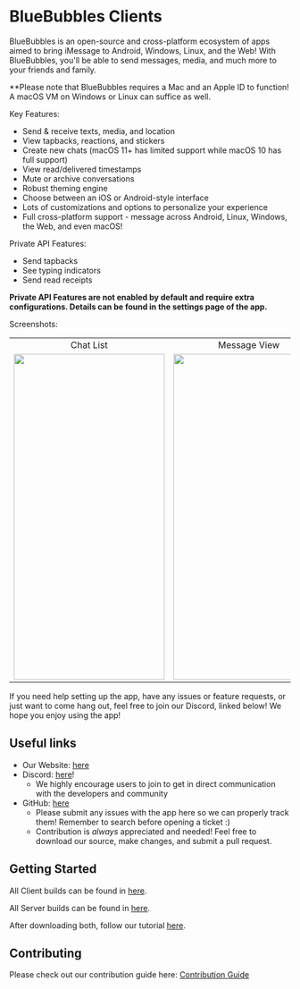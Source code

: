 # BlueBubbles Clients

BlueBubbles is an open-source and cross-platform ecosystem of apps aimed to bring iMessage to Android, Windows, Linux, and the Web! With BlueBubbles, you'll be able to send messages, media, and much more to your friends and family.

**Please note that BlueBubbles requires a Mac and an Apple ID to function! A macOS VM on Windows or Linux can suffice as well.

Key Features:

- Send & receive texts, media, and location
- View tapbacks, reactions, and stickers
- Create new chats (macOS 11+ has limited support while macOS 10 has full support)
- View read/delivered timestamps
- Mute or archive conversations
- Robust theming engine
- Choose between an iOS or Android-style interface
- Lots of customizations and options to personalize your experience
- Full cross-platform support - message across Android, Linux, Windows, the Web, and even macOS!

Private API Features:

- Send tapbacks
- See typing indicators
- Send read receipts

**Private API Features are not enabled by default and require extra configurations. Details can be found in the settings page of the app.**

Screenshots:

<table>
  <tr>
    <td align="center">Chat List</td>
     <td align="center">Message View</td>
     <td align="center">Private API Features</td>
  </tr>
  <tr>
    <td><img src="https://raw.githubusercontent.com/BlueBubblesApp/bluebubbles-app/tanay/object-box-with-rewrite/screenshots/Samsung%20Galaxy%20S10%2B%20Prism%20Black%20-%20imessage_framed.png" width=270 height=583></td>
    <td><img src="https://github.com/BlueBubblesApp/bluebubbles-app/blob/tanay/object-box-with-rewrite/screenshots/Samsung%20Galaxy%20S10+%20Prism%20Black%20-%20messaging_framed.png?raw=true" width=270 height=583></td>
    <td><img src="https://github.com/BlueBubblesApp/bluebubbles-app/blob/tanay/object-box-with-rewrite/screenshots/Samsung%20Galaxy%20S10+%20Prism%20Black%20-%20privateAPI_framed.png?raw=true" width=270 height=583></td>
  </tr>
 </table>

If you need help setting up the app, have any issues or feature requests, or just want to come hang out, feel free to join our Discord, linked below! We hope you enjoy using the app!

## Useful links

* Our Website: [here](https://bluebubbles.app)
* Discord: [here](https://discord.gg/4F7nbf3)!
    - We highly encourage users to join to get in direct communication with the developers and community
* GitHub: [here](https://github.com/BlueBubblesApp)
    - Please submit any issues with the app here so we can properly track them! Remember to search before opening a ticket :)
    - Contribution is *always* appreciated and needed! Feel free to download our source, make changes, and submit a pull request.

## Getting Started

All Client builds can be found in [here](https://github.com/BlueBubblesApp/blueBubbles-app/releases).

All Server builds can be found in [here](https://github.com/BlueBubblesApp/BlueBubbles-Server/releases).

After downloading both, follow our tutorial [here](https://bluebubbles.app/install/).

## Contributing

Please check out our contribution guide here: [Contribution Guide](https://github.com/BlueBubblesApp/BlueBubbles-Android-App/wiki/Contribution-Guide)